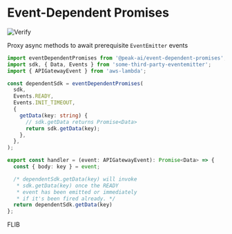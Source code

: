 # Event-Dependent Promises

![Verify](https://github.com/peak-ai/event-dependent-promises/workflows/Verify/badge.svg)

Proxy async methods to await prerequisite `EventEmitter` events

```ts
import eventDependentPromises from '@peak-ai/event-dependent-promises';
import sdk, { Data, Events } from 'some-third-party-eventemitter';
import { APIGatewayEvent } from 'aws-lambda';

const dependentSdk = eventDependentPromises(
  sdk,
  Events.READY,
  Events.INIT_TIMEOUT,
  {
    getData(key: string) {
      // sdk.getData returns Promise<Data>
      return sdk.getData(key);
    },
  },
);

export const handler = (event: APIGatewayEvent): Promise<Data> => {
  const { body: key } = event;

  /* dependentSdk.getData(key) will invoke
   * sdk.getData(key) once the READY
   * event has been emitted or immediately
   * if it's been fired already. */
  return dependentSdk.getData(key)
};
```

FLIB
